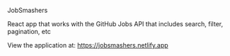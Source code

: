 JobSmashers

React app that works with the GitHub Jobs API that includes search, filter, pagination, etc

View the application at: https://jobsmashers.netlify.app
